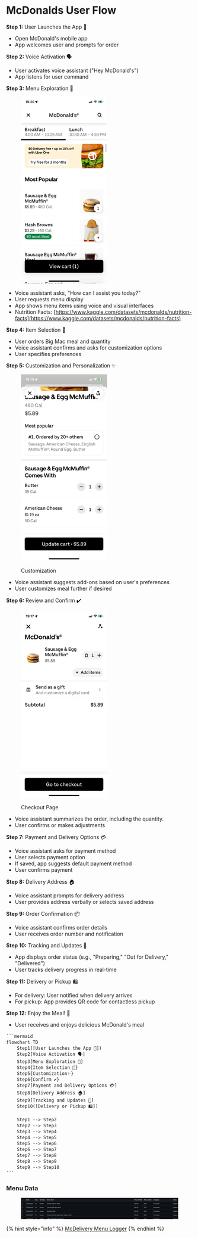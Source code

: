 # McDonalds User Flow

**Step 1:** User Launches the App 📱

* Open McDonald's mobile app
* App welcomes user and prompts for order

**Step 2:** Voice Activation 🗣️

* User activates voice assistant ("Hey McDonald's")
* App listens for user command

**Step 3:** Menu Exploration 🍔

<figure><img src="../.gitbook/assets/image (2).png" alt="" width="232"><figcaption></figcaption></figure>

* Voice assistant asks, "How can I assist you today?"
* User requests menu display
* App shows menu items using voice and visual interfaces
* Nutrition Facts: [https://www.kaggle.com/datasets/mcdonalds/nutrition-facts](https://www.kaggle.com/datasets/mcdonalds/nutrition-facts)

**Step 4:** Item Selection 🥤

* User orders Big Mac meal and quantity
* Voice assistant confirms and asks for customization options
* User specifies preferences

**Step 5:** Customization and Personalization ✨

<figure><img src="../.gitbook/assets/image (1).png" alt="" width="232"><figcaption><p>Customization</p></figcaption></figure>

* Voice assistant suggests add-ons based on user's preferences
* User customizes meal further if desired

**Step 6:** Review and Confirm ✔️

<figure><img src="../.gitbook/assets/image.png" alt="" width="232"><figcaption><p>Checkout Page</p></figcaption></figure>

* Voice assistant summarizes the order, including the quantity.
* User confirms or makes adjustments

**Step 7:** Payment and Delivery Options 💳

* Voice assistant asks for payment method
* User selects payment option
* If saved, app suggests default payment method
* User confirms payment

**Step 8:** Delivery Address 🏠

* Voice assistant prompts for delivery address
* User provides address verbally or selects saved address

**Step 9:** Order Confirmation 📦

* Voice assistant confirms order details
* User receives order number and notification

**Step 10:** Tracking and Updates 🚚

* App displays order status (e.g., "Preparing," "Out for Delivery," "Delivered")
* User tracks delivery progress in real-time

**Step 11:** Delivery or Pickup 🛍️

* For delivery: User notified when delivery arrives
* For pickup: App provides QR code for contactless pickup

**Step 12:** Enjoy the Meal! 🍟

* User receives and enjoys delicious McDonald's meal

````mermaid
```mermaid
flowchart TD
    Step1([User Launches the App 📱])
    Step2[Voice Activation 🗣️]
    Step3[Menu Exploration 🍔]
    Step4{Item Selection 🥤}
    Step5{Customization✨}
    Step6{Confirm ✔️}
    Step7[Payment and Delivery Options 💳]
    Step8[Delivery Address 🏠]
    Step9[Tracking and Updates 🚚]
    Step10([Delivery or Pickup 🛍️])

    Step1 --> Step2
    Step2 --> Step3
    Step3 --> Step4
    Step4 --> Step5
    Step5 --> Step6
    Step6 --> Step7
    Step7 --> Step8
    Step8 --> Step9
    Step9 --> Step10
```
````

### Menu Data

<figure><img src="../.gitbook/assets/Screen Shot 2024-03-16 at 00.18.13 (1).png" alt=""><figcaption></figcaption></figure>

{% hint style="info" %}
[McDelivery Menu Logger](https://github.com/schmwong/APAC-McDelivery-Menu-Logger?tab=readme-ov-file)
{% endhint %}

